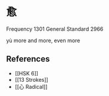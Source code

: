 # 愈
Frequency 1301
General Standard 2966

yù
more and more, even more

## References
- [[HSK 6]]
- [[13 Strokes]]
- [[心 Radical]]